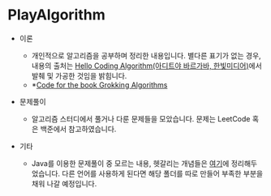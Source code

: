# PlayAlgorithm
- 이론
  - 개인적으로 알고리즘을 공부하며 정리한 내용입니다. 별다른 표기가 없는 경우, 내용의 출처는 [Hello Coding Algorithm(아디트야 바르가바, 한빛미디어)](http://www.hanbit.co.kr/store/books/look.php?p_code=B5896248244)에서 발췌 및 가공한 것임을 밝힘니다. 
  - *[Code for the book Grokking Algorithms](https://github.com/egonSchiele/grokking_algorithms)

- 문제풀이
  - 알고리즘 스터디에서 풀거나 다룬 문제들을 모았습니다. 문제는 LeetCode 혹은 백준에서 참고하였습니다.

- 기타 
  - Java를 이용한 문제풀이 중 모르는 내용, 헷갈리는 개념들은 [여기](https://github.com/luna-young/LearnAlgorithm/blob/master/Java)에 정리해두었습니다. 다른 언어를 사용하게 된다면 해당 폴더를 따로 만들어 부족한 부분을 채워 나갈 예정입니다. 
